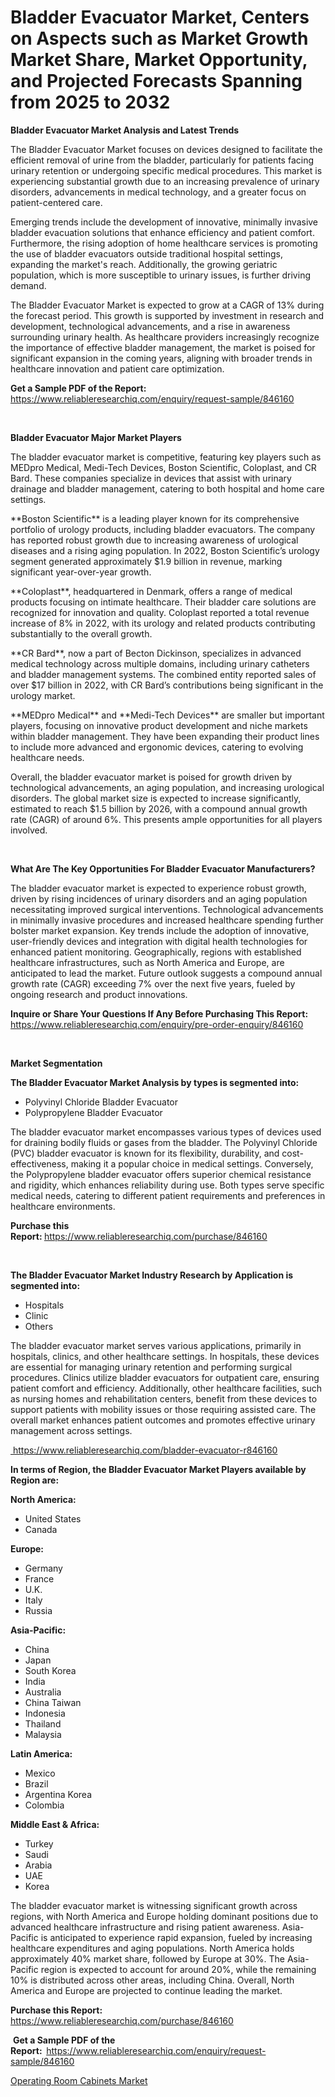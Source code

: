 <p><h1>Bladder Evacuator Market, Centers on Aspects such as Market Growth Market Share, Market Opportunity, and Projected Forecasts Spanning from 2025 to 2032</h1></p><p><strong>Bladder Evacuator Market Analysis and Latest Trends</strong></p>
<p><p>The Bladder Evacuator Market focuses on devices designed to facilitate the efficient removal of urine from the bladder, particularly for patients facing urinary retention or undergoing specific medical procedures. This market is experiencing substantial growth due to an increasing prevalence of urinary disorders, advancements in medical technology, and a greater focus on patient-centered care. </p><p>Emerging trends include the development of innovative, minimally invasive bladder evacuation solutions that enhance efficiency and patient comfort. Furthermore, the rising adoption of home healthcare services is promoting the use of bladder evacuators outside traditional hospital settings, expanding the market's reach. Additionally, the growing geriatric population, which is more susceptible to urinary issues, is further driving demand.</p><p>The Bladder Evacuator Market is expected to grow at a CAGR of 13% during the forecast period. This growth is supported by investment in research and development, technological advancements, and a rise in awareness surrounding urinary health. As healthcare providers increasingly recognize the importance of effective bladder management, the market is poised for significant expansion in the coming years, aligning with broader trends in healthcare innovation and patient care optimization.</p></p>
<p><strong>Get a Sample PDF of the Report:&nbsp;</strong> <a href="https://www.reliableresearchiq.com/enquiry/request-sample/846160?utm_campaign=2717&utm_medium=2&utm_source=Github&utm_content=ia&utm_term=04032025&utm_id=bladder-evacuator">https://www.reliableresearchiq.com/enquiry/request-sample/846160</a></p>
<p>&nbsp;</p>
<p><strong>Bladder Evacuator Major Market Players</strong></p>
<p><p>The bladder evacuator market is competitive, featuring key players such as MEDpro Medical, Medi-Tech Devices, Boston Scientific, Coloplast, and CR Bard. These companies specialize in devices that assist with urinary drainage and bladder management, catering to both hospital and home care settings.</p><p>**Boston Scientific** is a leading player known for its comprehensive portfolio of urology products, including bladder evacuators. The company has reported robust growth due to increasing awareness of urological diseases and a rising aging population. In 2022, Boston Scientific’s urology segment generated approximately $1.9 billion in revenue, marking significant year-over-year growth.</p><p>**Coloplast**, headquartered in Denmark, offers a range of medical products focusing on intimate healthcare. Their bladder care solutions are recognized for innovation and quality. Coloplast reported a total revenue increase of 8% in 2022, with its urology and related products contributing substantially to the overall growth.</p><p>**CR Bard**, now a part of Becton Dickinson, specializes in advanced medical technology across multiple domains, including urinary catheters and bladder management systems. The combined entity reported sales of over $17 billion in 2022, with CR Bard’s contributions being significant in the urology market.</p><p>**MEDpro Medical** and **Medi-Tech Devices** are smaller but important players, focusing on innovative product development and niche markets within bladder management. They have been expanding their product lines to include more advanced and ergonomic devices, catering to evolving healthcare needs.</p><p>Overall, the bladder evacuator market is poised for growth driven by technological advancements, an aging population, and increasing urological disorders. The global market size is expected to increase significantly, estimated to reach $1.5 billion by 2026, with a compound annual growth rate (CAGR) of around 6%. This presents ample opportunities for all players involved.</p></p>
<p>&nbsp;</p>
<p><strong>What Are The Key Opportunities For Bladder Evacuator Manufacturers?</strong></p>
<p><p>The bladder evacuator market is expected to experience robust growth, driven by rising incidences of urinary disorders and an aging population necessitating improved surgical interventions. Technological advancements in minimally invasive procedures and increased healthcare spending further bolster market expansion. Key trends include the adoption of innovative, user-friendly devices and integration with digital health technologies for enhanced patient monitoring. Geographically, regions with established healthcare infrastructures, such as North America and Europe, are anticipated to lead the market. Future outlook suggests a compound annual growth rate (CAGR) exceeding 7% over the next five years, fueled by ongoing research and product innovations.</p></p>
<p><strong>Inquire or Share Your Questions If Any Before Purchasing This Report:</strong> <a href="https://www.reliableresearchiq.com/enquiry/pre-order-enquiry/846160?utm_campaign=2717&utm_medium=2&utm_source=Github&utm_content=ia&utm_term=04032025&utm_id=bladder-evacuator">https://www.reliableresearchiq.com/enquiry/pre-order-enquiry/846160</a></p>
<p>&nbsp;</p>
<p><strong>Market Segmentation</strong></p>
<p><strong>The Bladder Evacuator Market Analysis by types is segmented into:</strong></p>
<p><ul><li>Polyvinyl Chloride Bladder Evacuator</li><li>Polypropylene Bladder Evacuator</li></ul></p>
<p><p>The bladder evacuator market encompasses various types of devices used for draining bodily fluids or gases from the bladder. The Polyvinyl Chloride (PVC) bladder evacuator is known for its flexibility, durability, and cost-effectiveness, making it a popular choice in medical settings. Conversely, the Polypropylene bladder evacuator offers superior chemical resistance and rigidity, which enhances reliability during use. Both types serve specific medical needs, catering to different patient requirements and preferences in healthcare environments.</p></p>
<p><strong>Purchase this Report:&nbsp;</strong><a href="https://www.reliableresearchiq.com/purchase/846160?utm_campaign=2717&utm_medium=2&utm_source=Github&utm_content=ia&utm_term=04032025&utm_id=bladder-evacuator">https://www.reliableresearchiq.com/purchase/846160</a></p>
<p>&nbsp;</p>
<p><strong>The Bladder Evacuator Market Industry Research by Application is segmented into:</strong></p>
<p><ul><li>Hospitals</li><li>Clinic</li><li>Others</li></ul></p>
<p><p>The bladder evacuator market serves various applications, primarily in hospitals, clinics, and other healthcare settings. In hospitals, these devices are essential for managing urinary retention and performing surgical procedures. Clinics utilize bladder evacuators for outpatient care, ensuring patient comfort and efficiency. Additionally, other healthcare facilities, such as nursing homes and rehabilitation centers, benefit from these devices to support patients with mobility issues or those requiring assisted care. The overall market enhances patient outcomes and promotes effective urinary management across settings.</p></p>
<p><a href="https://www.reliableresearchiq.com/bladder-evacuator-r846160?utm_campaign=2717&utm_medium=2&utm_source=Github&utm_content=ia&utm_term=04032025&utm_id=bladder-evacuator">&nbsp;https://www.reliableresearchiq.com/bladder-evacuator-r846160</a></p>
<p><strong>In terms of Region, the Bladder Evacuator Market Players available by Region are:</strong></p>
<p>
    <p> <strong> North America: </strong>
        <ul>
            <li>United States</li>
            <li>Canada</li>
        </ul>
        </p> 
    <p> <strong> Europe: </strong>
        <ul>
            <li>Germany</li>
            <li>France</li>
            <li>U.K.</li>
            <li>Italy</li>
            <li>Russia</li>
        </ul>
        </p> 
    <p> <strong> Asia-Pacific: </strong>
        <ul>
            <li>China</li>
            <li>Japan</li>
            <li>South Korea</li>
            <li>India</li>
            <li>Australia</li>
            <li>China Taiwan</li>
            <li>Indonesia</li>
            <li>Thailand</li>
            <li>Malaysia</li>
        </ul>
        </p> 
    <p> <strong> Latin America: </strong>
        <ul>
            <li>Mexico</li>
            <li>Brazil</li>
            <li>Argentina Korea</li>
            <li>Colombia</li>
        </ul>
        </p> 
    <p> <strong> Middle East & Africa: </strong>
        <ul>
            <li>Turkey</li>
            <li>Saudi</li>
            <li>Arabia</li>
            <li>UAE</li>
            <li>Korea</li>
        </ul>
    </p>
    </p>
<p><p>The bladder evacuator market is witnessing significant growth across regions, with North America and Europe holding dominant positions due to advanced healthcare infrastructure and rising patient awareness. Asia-Pacific is anticipated to experience rapid expansion, fueled by increasing healthcare expenditures and aging populations. North America holds approximately 40% market share, followed by Europe at 30%. The Asia-Pacific region is expected to account for around 20%, while the remaining 10% is distributed across other areas, including China. Overall, North America and Europe are projected to continue leading the market.</p></p>
<p><strong>Purchase this Report: </strong><a href="https://www.reliableresearchiq.com/purchase/846160?utm_campaign=2717&utm_medium=2&utm_source=Github&utm_content=ia&utm_term=04032025&utm_id=bladder-evacuator">https://www.reliableresearchiq.com/purchase/846160</a></p>
<p>&nbsp;<strong>Get a Sample PDF of the Report:&nbsp;&nbsp;</strong><a href="https://www.reliableresearchiq.com/enquiry/request-sample/846160?utm_campaign=2717&utm_medium=2&utm_source=Github&utm_content=ia&utm_term=04032025&utm_id=bladder-evacuator">https://www.reliableresearchiq.com/enquiry/request-sample/846160</a></p>
<p><strong></strong></p>
<p><p><a href="https://github.com/djembashote/Market-Research-Report-List-1/blob/main/operating-room-cabinets-market.md?utm_campaign=2717&utm_medium=2&utm_source=Github&utm_content=ia&utm_term=04032025&utm_id=bladder-evacuator">Operating Room Cabinets Market</a></p></p>